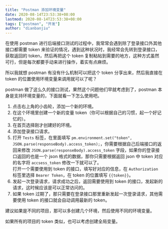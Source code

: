 ```yaml
---
title: "Postman 添加环境变量"
date: 2020-08-14T23:53:38+08:00
lastmod: 2020-08-14T23:53:38+08:00
tags: ["postman", "开发"]
author: "dianbanjiu"
---
```


在使用 postman 进行后端接口测试的过程中，我常常会遇到除了登录接口外其他接口都需要 token 来验证的情况，遇到这种状况时，我经常会先转到登录接口，获取返回的 token，然后再把这个 token 复制粘帖到需要的地方，这种方式虽然可行，但是每次都要手动来进行操作，着实有点麻烦。  

所以我就想 postman 有没有什么机制可以把这个 token 分享出来，然后我直接在 token 的位置使用环境变量来调用就可以了呢？  

postman 做了这么久的接口测试，果然这个问题他们早就考虑到了，postman 本身是支持环境变量的，下面就看一下怎么使用吧。  

1. 点击右上角的小齿轮，添加一个新的环境。  
2. 在这个环境里创建一个新的变量 token（你可以根据自己的习惯，起一个好记忆的）。 
3. 在首页选择刚才创建好的环境。  
4. 添加登录接口请求。  
5. 打开 `Tests` 标签，在里面填写 `pm.environment.set("token", JSON.parse(responseBody).access_token);`，你需要根据自己后端接口的返回来修改 `JSON.parse(responseBody).access_token` 字段，如果你的登录接口返回的也是一个 json 格式的数据，那你只需要根据返回 json 中 token 对应的名字将 `accsess_token` 修改一下就可以了。  
打开一个需要使用到 token 的接口，填写好对应的信息，在 `Authorization` 标签里选择 `Bearer Token`，在 token 的位置填写 `{{token}}`。  
6. 发起一次登录请求，请求成功之后，返回需要使用到 token 的接口，发起新的请求，这时候应该是可以正常访问的。  
7. 如果 token 过期了，那只需要在登录接口那里重新发起一次登录请求，其他需要使用 token 的接口就会自动调用最新的 token。  

建议如果是不同的项目，那可以多创建几个环境，然后使用不同的环境变量。  

如果所有的项目的 token 类似，也可以考虑创建全局变量。  